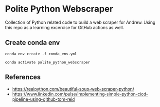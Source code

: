 # Polite Python Webscraper

Collection of Python related code to build a web scraper for Andrew. Using this repo as a learning excercise for GitHub actions as well.

## Create conda env

```conda env create -f conda_env.yml```

```conda activate polite_python_webscraper```

## References

- https://realpython.com/beautiful-soup-web-scraper-python/
- https://www.linkedin.com/pulse/implementing-simple-python-cicd-pipeline-using-github-tom-reid


